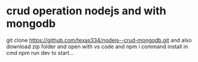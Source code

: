 # crud operation nodejs and with mongodb
git clone https://github.com/texas334/nodejs--crud-mongodb.git and also download zip folder and open with vs code
and npm i command install in cmd
npm run dev to start...
